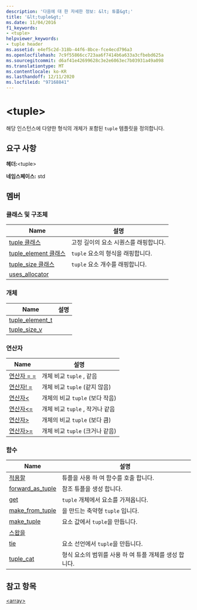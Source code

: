 ```yaml
---
description: '다음에 대 한 자세한 정보: &lt; 튜플&gt;'
title: '&lt;tuple&gt;'
ms.date: 11/04/2016
f1_keywords:
- <tuple>
helpviewer_keywords:
- tuple header
ms.assetid: e4ef5c2d-318b-44f6-8bce-fce4ecd796a3
ms.openlocfilehash: 7c9f55866cc723aa6f7414b6a633a3cfbebd625a
ms.sourcegitcommit: d6af41e42699628c3e2e6063ec7b03931a49a098
ms.translationtype: MT
ms.contentlocale: ko-KR
ms.lasthandoff: 12/11/2020
ms.locfileid: "97168841"
---
```

# <a name="lttuplegt"></a>&lt;tuple&gt;

해당 인스턴스에 다양한 형식의 개체가 포함된 `tuple` 템플릿을 정의합니다.

## <a name="requirements"></a>요구 사항

**헤더:**\<tuple>

**네임스페이스:** std

## <a name="members"></a>멤버

### <a name="classes-and-structs"></a>클래스 및 구조체

|Name|설명|
|-|-|
|[tuple 클래스](../standard-library/tuple-class.md)|고정 길이의 요소 시퀀스를 래핑합니다.|
|[tuple_element 클래스](../standard-library/tuple-element-class-tuple.md)|`tuple` 요소의 형식을 래핑합니다.|
|[tuple_size 클래스](../standard-library/tuple-size-class-tuple.md)|`tuple` 요소 개수를 래핑합니다.|
|[uses_allocator](../standard-library/uses-allocator-structure.md)||

### <a name="objects"></a>개체

|Name|설명|
|-|-|
|[tuple_element_t](../standard-library/tuple-functions.md#tuple_element_t)||
|[tuple_size_v](../standard-library/tuple-functions.md#tuple_size_v)||

### <a name="operators"></a>연산자

|Name|설명|
|-|-|
|[연산자 = =](../standard-library/tuple-operators.md#op_eq_eq)|개체 비교 `tuple` , 같음|
|[연산자! =](../standard-library/tuple-operators.md#op_neq)|개체 비교 `tuple` (같지 않음)|
|[연산자<](../standard-library/tuple-operators.md#op_lt)|개체의 비교 `tuple` (보다 작음)|
|[연산자<=](../standard-library/tuple-operators.md#op_lt_eq)|개체 비교 `tuple` , 작거나 같음|
|[연산자>](../standard-library/tuple-operators.md#op_gt)|개체의 비교 `tuple` (보다 큼)|
|[연산자>=](../standard-library/tuple-operators.md#op_gt_eq)|개체 비교 `tuple` (크거나 같음)|

### <a name="functions"></a>함수

|Name|설명|
|-|-|
|[적용할](../standard-library/tuple-functions.md#apply)|튜플을 사용 하 여 함수를 호출 합니다.|
|[forward_as_tuple](../standard-library/tuple-functions.md#forward)|참조 튜플을 생성 합니다.|
|[get](../standard-library/tuple-functions.md#get)|`tuple` 개체에서 요소를 가져옵니다.|
|[make_from_tuple](../standard-library/tuple-functions.md#make_from_tuple)|을 만드는 축약형 `tuple` 입니다.|
|[make_tuple](../standard-library/tuple-functions.md#make_tuple)|요소 값에서 `tuple`을 만듭니다.|
|[스왑을](../standard-library/tuple-functions.md#swap)||
|[tie](../standard-library/tuple-functions.md#tie)|요소 선언에서 `tuple`을 만듭니다.|
|[tuple_cat](../standard-library/tuple-functions.md#tuple_cat)|형식 요소의 범위를 사용 하 여 튜플 개체를 생성 합니다.|

## <a name="see-also"></a>참고 항목

[\<array>](../standard-library/array.md)
